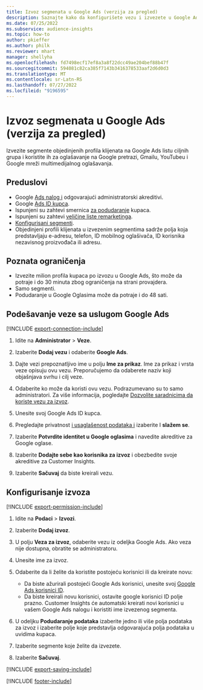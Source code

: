 ```yaml
---
title: Izvoz segmenata u Google Ads (verzija za pregled)
description: Saznajte kako da konfigurišete vezu i izvezete u Google Ads.
ms.date: 07/25/2022
ms.subservice: audience-insights
ms.topic: how-to
author: pkieffer
ms.author: philk
ms.reviewer: mhart
manager: shellyha
ms.openlocfilehash: fd7498ecf17ef8a3a8f22dcc49ae204bef88b47f
ms.sourcegitcommit: 594081c82ca385f7143b3416378533aaf2d6d0d3
ms.translationtype: MT
ms.contentlocale: sr-Latn-RS
ms.lasthandoff: 07/27/2022
ms.locfileid: "9196595"
---
```

# <a name="export-segments-to-google-ads-preview"></a>Izvoz segmenata u Google Ads (verzija za pregled)

Izvezite segmente objedinjenih profila klijenata na Google Ads listu ciljnih grupa i koristite ih za oglašavanje na Google pretrazi, Gmailu, YouTubeu i Google mreži multimedijalnog oglašavanja.

## <a name="prerequisites"></a>Preduslovi

- Google [Ads nalog i](https://ads.google.com/) odgovarajući administratorski akreditivi.
- Google [Ads ID kupca](https://support.google.com/google-ads/answer/1704344).
- Ispunjeni su zahtevi smernica [za podudaranje](https://support.google.com/adspolicy/answer/6299717) kupaca.
- Ispunjeni su zahtevi [veličine liste remarketinga](https://support.google.com/google-ads/answer/7558048).
- [Konfigurisani segmenti](segments.md).
- Objedinjeni profili klijenata u izvezenim segmentima sadrže polja koja predstavljaju e-adresu, telefon, ID mobilnog oglašivača, ID korisnika nezavisnog proizvođača ili adresu.

## <a name="known-limitations"></a>Poznata ograničenja

- Izvezite milion profila kupaca po izvozu u Google Ads, što može da potraje i do 30 minuta zbog ograničenja na strani provajdera.
- Samo segmenti.
- Podudaranje u Google Oglasima može da potraje i do 48 sati.

## <a name="set-up-connection-to-google-ads"></a>Podešavanje veze sa uslugom Google Ads

[!INCLUDE [export-connection-include](includes/export-connection-admn.md)]

1. Idite na **Administrator** > **Veze**.

1. Izaberite **Dodaj vezu** i odaberite **Google Ads**.

1. Dajte vezi prepoznatljivo ime u polju **Ime za prikaz**. Ime za prikaz i vrsta veze opisuju ovu vezu. Preporučujemo da odaberete naziv koji objašnjava svrhu i cilj veze.

1. Odaberite ko može da koristi ovu vezu. Podrazumevano su to samo administratori. Za više informacija, pogledajte [Dozvolite saradnicima da koriste vezu za izvoz](connections.md#allow-contributors-to-use-a-connection-for-exports).

1. Unesite svoj Google Ads ID kupca.

1. Pregledajte privatnost [i usaglašenost podataka i](connections.md#data-privacy-and-compliance) izaberite I **slažem se**.

1. Izaberite **Potvrdite identitet u Google oglasima** i navedite akreditive za Google oglase.

1. Izaberite **Dodajte sebe kao korisnika za izvoz** i obezbedite svoje akreditive za Customer Insights.

1. Izaberite **Sačuvaj** da biste kreirali vezu.

## <a name="configure-an-export"></a>Konfigurisanje izvoza

[!INCLUDE [export-permission-include](includes/export-permission.md)]

1. Idite na **Podaci** > **Izvozi**.

1. Izaberite **Dodaj izvoz**.

1. U polju **Veza za izvoz**, odaberite vezu iz odeljka Google Ads. Ako veza nije dostupna, obratite se administratoru.

1. Unesite ime za izvoz.

1. Odaberite da li želite da koristite postojeću korisnici ili da kreirate novu:
   - Da biste ažurirali postojeći Google Ads korisnici, unesite svoj [Google Ads korisnici ID](https://support.google.com/google-ads/answer/7558048?hl=en#:~:text=Audience%20lists%20is%20a%20section,Display%20Network%20through%20remarketing%20campaigns).
   - Da biste kreirali novu korisnici, ostavite google korisnici ID polje prazno. Customer Insights će automatski kreirati novi korisnici u vašem Google Ads nalogu i koristiti ime izvezenog segmenta.

1. U odeljku **Podudaranje podataka** izaberite jedno ili više polja podataka za izvoz i izaberite polje koje predstavlja odgovarajuća polja podataka u uvidima kupaca.

1. Izaberite segmente koje želite da izvezete.

1. Izaberite **Sačuvaj**.

[!INCLUDE [export-saving-include](includes/export-saving.md)]

[!INCLUDE [footer-include](includes/footer-banner.md)]
